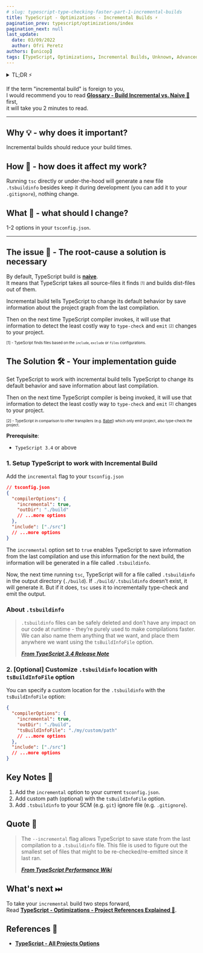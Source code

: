 ```yaml
---
# slug: typescript-type-checking-faster-part-1-incremental-builds
title: TypeScript - Optimizations - Incremental Builds ⚡️
pagination_prev: typescript/optimizations/index
pagination_next: null
last_update:
  date: 03/09/2022
  author: Ofri Peretz
authors: [unicop]
tags: [TypeScript, Optimizations, Incremental Builds, Unknown, Advanced]
---
```


<details>
  <summary>TL;DR ⚡️</summary>
  <br/>
  1. Add to your <code>tsconifg.json</code> the <code>incremental</code> option
  <br/>
  2. [Optional] Add custom path with the <code>tsBuildInfoFile</code> option
  <br/>
  3. Add your new <code>.tsbuildinfo</code> to your <code>SCM</code> (e.g. Git) ignore file (e.g. <code>.gitignore</code>)
<br/>
</details>

If the term "incremental build" is foreign to you, <br/>
I would recommend you to read **[Glossary - Build Incremental vs. Naive 🧠](../glossary/incremental-vs-naive-build.md)** first, <br/>
it will take you 2 minutes to read.

<!-- truncate -->

---

## Why 💡 - why does it important?

Incremental builds should reduce your build times.

<!-- Incremental builds as a concept lets your compiler to be smarter to avoid re-build unnecessary parts, and improve its build times, improves the development feedback loop, and to have a good development experience,
which simply mean faster progression. -->

<!--truncate-->

## How 🤯 - how does it affect my work?

Running `tsc` directly or under-the-hood will generate a new file `.tsbuildinfo` besides keep it during development (you can add it to your `.gitignore`), nothing change.

<!-- call During development
Setup incremental builds will enable `TypeScript` to save information of the previous compilation and to calculate the least-costly way to build the next one.

It does it in a generated `.tsbuildinfo` file, which doesn't affects the dist-code, and is described in details below.

Rather than that nothing. -->

## What 🤔 - what should I change?

1-2 options in your `tsconfig.json`.

<!-- Set your TypeScript configurations with the `incremental` option, which tells TypeScript to build with incremental builds.

- zero costs, and no extra effort required, except reading this article 😉
- As I mentioned the changes won't affect or change how the runtime code works.

Now let's begin! -->

---

## The issue 🦚 - The root-cause a solution is necessary

By default, TypeScript build is **[naive](../glossary/incremental-vs-naive-build.md)**. <br/>
It means that TypeScript takes all source-files it finds <sub><sup>[1]</sup></sub> and builds dist-files out of them.

Incremental build tells TypeScript to change its default behavior by save information about the project graph from the last compilation.

Then on the next time TypeScript compiler invokes, it will use that information to detect the least costly way to `type-check` and `emit` <sub><sup>[2]</sup></sub> changes to your project.

<sub><sup>[1] - TypeScript finds files based on the <code>include</code>, <code>exclude</code> or <code>files</code> configurations.</sup></sub>
<br/>

## The Solution 🛠 - Your implementation guide

Set TypeScript to work with incremental build tells TypeScript to change its default behavior and save information about last compilation.

Then on the next time TypeScript compiler is being invoked, it will use that information to detect the least costly way to `type-check` and `emit` <sub><sup>[2]</sup></sub> changes to your project.

<sub><sup>[2] - TypeScript in comparison to other transpilers (e.g. <a href="https://babeljs.io/">Babel</a>) which only emit project, also type-check the project.</sup></sub>

**Prerequisite**:

- `TypeScript 3.4` or above

### 1. Setup TypeScript to work with Incremental Build

Add the `incremental` flag to your `tsconfig.json`

```json
// tsconfig.json
{
  "compilerOptions": {
    "incremental": true,
    "outDir": "./build"
    // ...more options
  },
  "include": ["./src"]
  // ...more options
}
```

The `incremental` option set to `true` enables TypeScript to save information from the last compilation and use this information for the next build, the information will be generated in a file called `.tsbuildinfo`.

Now, the next time running `tsc`, TypeScript will for a file called `.tsbuildinfo` in the output directory (`./build`). If `./build/.tsbuildinfo` doesn’t exist, it will generate it. But if it does, `tsc` uses it to incrementally type-check and emit the output.

### About `.tsbuildinfo`

> `.tsbuildinfo` files can be safely deleted and don’t have any impact on our code at runtime - they’re purely used to make compilations faster. We can also name them anything that we want, and place them anywhere we want using the `tsBuildInfoFile` option.
>
> <b><cite><a href="https://www.typescriptlang.org/docs/handbook/release-notes/typescript-3-4.html#faster-subsequent-builds-with-the---incremental-flag">From TypeScript 3.4 Release Note</a></cite></b>

### 2. [Optional] Customize `.tsbuildinfo` location with `tsBuildInfoFile` option

You can specify a custom location for the `.tsbuildinfo` with the `tsBuildInfoFile` option:

```json
{
  "compilerOptions": {
    "incremental": true,
    "outDir": "./build",
    "tsBuildInfoFile": "./my/custom/path"
    // ...more options
  },
  "include": ["./src"]
  // ...more options
}
```

## Key Notes 💎

1. Add the `incremental` option to your current `tsconfig.json`.
2. Add custom path (optional) with the `tsBuildInfoFile` option.
3. Add `.tsbuildinfo` to your SCM (e.g. `git`) ignore file (e.g. `.gitignore`).

## Quote 🦜

> The `--incremental` flag allows TypeScript to save state from the last compilation to a `.tsbuildinfo` file. This file is used to figure out the smallest set of files that might to be re-checked/re-emitted since it last ran.
>
> <b><cite><a href="https://github.com/microsoft/TypeScript/wiki/Performance#incremental-project-emit">From TypeScript Performance Wiki</a></cite></b>

## What's next ⏭

To take your `incremental` build two steps forward, <br/>
Read **[TypeScript - Optimizations - Project References Explained 🧬](./project-references-explained/index.md)**.

## References 🔗

- **[TypeScript - All Projects Options](https://www.typescriptlang.org/tsconfig#Projects_6255)**

<!-- links -->

[ts-perf-wiki-incremental-projects]: https://github.com/microsoft/TypeScript/wiki/Performance#incremental-project-emit
[ts-3.4-release-note-link]: https://www.typescriptlang.org/docs/handbook/release-notes/typescript-3-4.html
